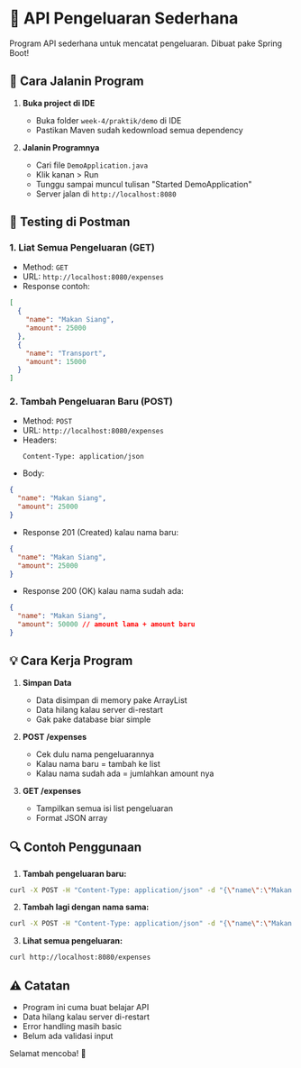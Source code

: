 # 📱 API Pengeluaran Sederhana

Program API sederhana untuk mencatat pengeluaran. Dibuat pake Spring Boot!

## 🚀 Cara Jalanin Program

1. **Buka project di IDE**

   - Buka folder `week-4/praktik/demo` di IDE
   - Pastikan Maven sudah kedownload semua dependency

2. **Jalanin Programnya**
   - Cari file `DemoApplication.java`
   - Klik kanan > Run
   - Tunggu sampai muncul tulisan "Started DemoApplication"
   - Server jalan di `http://localhost:8080`

## 📝 Testing di Postman

### 1. Liat Semua Pengeluaran (GET)

- Method: `GET`
- URL: `http://localhost:8080/expenses`
- Response contoh:

```json
[
  {
    "name": "Makan Siang",
    "amount": 25000
  },
  {
    "name": "Transport",
    "amount": 15000
  }
]
```

### 2. Tambah Pengeluaran Baru (POST)

- Method: `POST`
- URL: `http://localhost:8080/expenses`
- Headers:
  ```
  Content-Type: application/json
  ```
- Body:

```json
{
  "name": "Makan Siang",
  "amount": 25000
}
```

- Response 201 (Created) kalau nama baru:

```json
{
  "name": "Makan Siang",
  "amount": 25000
}
```

- Response 200 (OK) kalau nama sudah ada:

```json
{
  "name": "Makan Siang",
  "amount": 50000 // amount lama + amount baru
}
```

## 💡 Cara Kerja Program

1. **Simpan Data**

   - Data disimpan di memory pake ArrayList
   - Data hilang kalau server di-restart
   - Gak pake database biar simple

2. **POST /expenses**

   - Cek dulu nama pengeluarannya
   - Kalau nama baru = tambah ke list
   - Kalau nama sudah ada = jumlahkan amount nya

3. **GET /expenses**
   - Tampilkan semua isi list pengeluaran
   - Format JSON array

## 🔍 Contoh Penggunaan

1. **Tambah pengeluaran baru:**

```bash
curl -X POST -H "Content-Type: application/json" -d "{\"name\":\"Makan Siang\",\"amount\":25000}" http://localhost:8080/expenses
```

2. **Tambah lagi dengan nama sama:**

```bash
curl -X POST -H "Content-Type: application/json" -d "{\"name\":\"Makan Siang\",\"amount\":15000}" http://localhost:8080/expenses
```

3. **Lihat semua pengeluaran:**

```bash
curl http://localhost:8080/expenses
```

## ⚠️ Catatan

- Program ini cuma buat belajar API
- Data hilang kalau server di-restart
- Error handling masih basic
- Belum ada validasi input

Selamat mencoba! 🎉
